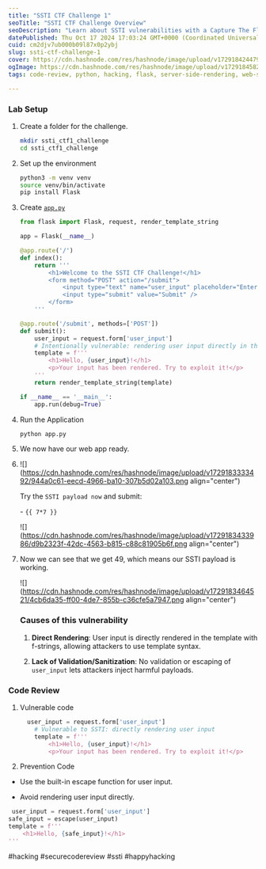 ```yaml
---
title: "SSTI CTF Challenge 1"
seoTitle: "SSTI CTF Challenge Overview"
seoDescription: "Learn about SSTI vulnerabilities with a Capture The Flag challenge, understand causes, and explore code prevention techniques"
datePublished: Thu Oct 17 2024 17:03:24 GMT+0000 (Coordinated Universal Time)
cuid: cm2djv7ub000b09l87x0p2ybj
slug: ssti-ctf-challenge-1
cover: https://cdn.hashnode.com/res/hashnode/image/upload/v1729184244796/c375ac30-e2c6-444a-adf5-4f90b5836642.png
ogImage: https://cdn.hashnode.com/res/hashnode/image/upload/v1729184582984/cf0e2369-de19-4bef-ad8e-976d278b55e3.png
tags: code-review, python, hacking, flask, server-side-rendering, web-security

---
```


### Lab Setup

1. Create a folder for the challenge.
    
    ```bash
    mkdir ssti_ctf1_challenge
    cd ssti_ctf1_challenge
    ```
    
2. Set up the environment
    
    ```bash
    python3 -m venv venv
    source venv/bin/activate 
    pip install Flask
    ```
    
3. Create [`app.py`](http://app.py)
    
    ```python
    from flask import Flask, request, render_template_string
    
    app = Flask(__name__)
    
    @app.route('/')
    def index():
        return '''
            <h1>Welcome to the SSTI CTF Challenge!</h1>
            <form method="POST" action="/submit">
                <input type="text" name="user_input" placeholder="Enter your name" />
                <input type="submit" value="Submit" />
            </form>
        '''
    
    @app.route('/submit', methods=['POST'])
    def submit():
        user_input = request.form['user_input']
        # Intentionally vulnerable: rendering user input directly in the template
        template = f'''
            <h1>Hello, {user_input}!</h1>
            <p>Your input has been rendered. Try to exploit it!</p>
        '''
        return render_template_string(template)
    
    if __name__ == '__main__':
        app.run(debug=True)
    ```
    
4. Run the Application
    
    ```python
    python app.py
    ```
    
5. We now have our web app ready.
    
6. ![](https://cdn.hashnode.com/res/hashnode/image/upload/v1729183333492/944a0c61-eecd-4966-ba10-307b5d02a103.png align="center")
    
    Try the `SSTI payload now` and submit:
    
    \- `{{ 7*7 }}`
    
    ![](https://cdn.hashnode.com/res/hashnode/image/upload/v1729183433986/d9b2323f-42dc-4563-b815-c88c81905b6f.png align="center")
    
7. Now we can see that we get 49, which means our SSTI payload is working.
    
    ![](https://cdn.hashnode.com/res/hashnode/image/upload/v1729183464521/4cb6da35-ff00-4de7-855b-c36cfe5a7947.png align="center")
    
    ### Causes of this vulnerability
    
    1. **Direct Rendering**: User input is directly rendered in the template with f-strings, allowing attackers to use template syntax.
        
    2. **Lack of Validation/Sanitization**: No validation or escaping of `user_input` lets attackers inject harmful payloads.
        

### Code Review

1. Vulnerable code
    
    ```python
      user_input = request.form['user_input']
        # Vulnerable to SSTI: directly rendering user input
        template = f'''
            <h1>Hello, {user_input}!</h1>
            <p>Your input has been rendered. Try to exploit it!</p>
    ```
    
2. Prevention Code
    

* Use the built-in escape function for user input.
    
* Avoid rendering user input directly.
    

```python
 user_input = request.form['user_input']
safe_input = escape(user_input) 
template = f'''
    <h1>Hello, {safe_input}!</h1>
'''
```

#hacking #securecodereview #ssti #happyhacking